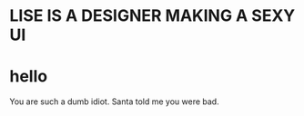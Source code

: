 # LISE IS A DESIGNER MAKING A SEXY UI

# hello

You are such a dumb idiot. Santa told me you were bad.
